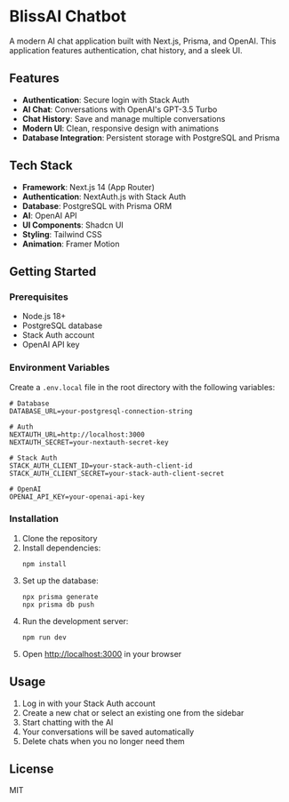 # BlissAI Chatbot

A modern AI chat application built with Next.js, Prisma, and OpenAI. This application features authentication, chat history, and a sleek UI.

## Features

- **Authentication**: Secure login with Stack Auth
- **AI Chat**: Conversations with OpenAI's GPT-3.5 Turbo
- **Chat History**: Save and manage multiple conversations
- **Modern UI**: Clean, responsive design with animations
- **Database Integration**: Persistent storage with PostgreSQL and Prisma

## Tech Stack

- **Framework**: Next.js 14 (App Router)
- **Authentication**: NextAuth.js with Stack Auth
- **Database**: PostgreSQL with Prisma ORM
- **AI**: OpenAI API
- **UI Components**: Shadcn UI
- **Styling**: Tailwind CSS
- **Animation**: Framer Motion

## Getting Started

### Prerequisites

- Node.js 18+ 
- PostgreSQL database
- Stack Auth account
- OpenAI API key

### Environment Variables

Create a `.env.local` file in the root directory with the following variables:

```
# Database
DATABASE_URL=your-postgresql-connection-string

# Auth
NEXTAUTH_URL=http://localhost:3000
NEXTAUTH_SECRET=your-nextauth-secret-key

# Stack Auth
STACK_AUTH_CLIENT_ID=your-stack-auth-client-id
STACK_AUTH_CLIENT_SECRET=your-stack-auth-client-secret

# OpenAI
OPENAI_API_KEY=your-openai-api-key
```

### Installation

1. Clone the repository
2. Install dependencies:
   ```
   npm install
   ```
3. Set up the database:
   ```
   npx prisma generate
   npx prisma db push
   ```
4. Run the development server:
   ```
   npm run dev
   ```
5. Open [http://localhost:3000](http://localhost:3000) in your browser

## Usage

1. Log in with your Stack Auth account
2. Create a new chat or select an existing one from the sidebar
3. Start chatting with the AI
4. Your conversations will be saved automatically
5. Delete chats when you no longer need them

## License

MIT

